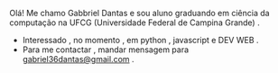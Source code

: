   Olá! Me chamo Gabbriel Dantas e sou aluno graduando em ciência da computação na UFCG (Universidade Federal de Campina Grande) .
  - Interessado , no momento , em python , javascript e DEV WEB .
  - Para me contactar , mandar mensagem para gabriel36dantas@gmail.com .
